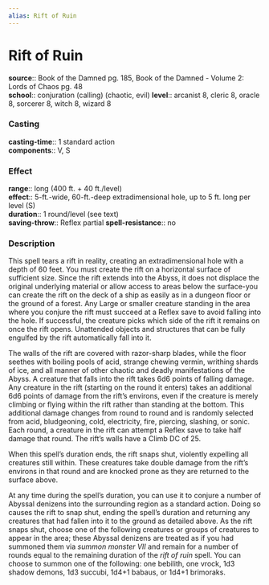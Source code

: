 ```yaml
---
alias: Rift of Ruin
---
```


# Rift of Ruin 

**source**:: Book of the Damned pg. 185, Book of the Damned - Volume 2: Lords of Chaos pg. 48  
**school**:: conjuration (calling) (chaotic, evil)
**level**:: arcanist 8, cleric 8, oracle 8, sorcerer 8, witch 8, wizard 8

### Casting 

**casting-time**:: 1 standard action  
**components**:: V, S

### Effect 

**range**:: long (400 ft. + 40 ft./level)  
**effect**:: 5-ft.-wide, 60-ft.-deep extradimensional hole, up to 5 ft. long per level (S)  
**duration**:: 1 round/level (see text)  
**saving-throw**:: Reflex partial
**spell-resistance**:: no

### Description 

This spell tears a rift in reality, creating an extradimensional hole with a depth of 60 feet. You must create the rift on a horizontal surface of sufficient size. Since the rift extends into the Abyss, it does not displace the original underlying material or allow access to areas below the surface-you can create the rift on the deck of a ship as easily as in a dungeon floor or the ground of a forest. Any Large or smaller creature standing in the area where you conjure the rift must succeed at a Reflex save to avoid falling into the hole. If successful, the creature picks which side of the rift it remains on once the rift opens. Unattended objects and structures that can be fully engulfed by the rift automatically fall into it.  
  
The walls of the rift are covered with razor-sharp blades, while the floor seethes with boiling pools of acid, strange chewing vermin, writhing shards of ice, and all manner of other chaotic and deadly manifestations of the Abyss. A creature that falls into the rift takes 6d6 points of falling damage. Any creature in the rift (starting on the round it enters) takes an additional 6d6 points of damage from the rift’s environs, even if the creature is merely climbing or flying within the rift rather than standing at the bottom. This additional damage changes from round to round and is randomly selected from acid, bludgeoning, cold, electricity, fire, piercing, slashing, or sonic. Each round, a creature in the rift can attempt a Reflex save to take half damage that round. The rift’s walls have a Climb DC of 25.  
  
When this spell’s duration ends, the rift snaps shut, violently expelling all creatures still within. These creatures take double damage from the rift’s environs in that round and are knocked prone as they are returned to the surface above.  
  
At any time during the spell’s duration, you can use it to conjure a number of Abyssal denizens into the surrounding region as a standard action. Doing so causes the rift to snap shut, ending the spell’s duration and returning any creatures that had fallen into it to the ground as detailed above. As the rift snaps shut, choose one of the following creatures or groups of creatures to appear in the area; these Abyssal denizens are treated as if you had summoned them via *summon monster VII* and remain for a number of rounds equal to the remaining duration of the *rift of ruin* spell. You can choose to summon one of the following: one bebilith, one vrock, 1d3 shadow demons, 1d3 succubi, 1d4+1 babaus, or 1d4+1 brimoraks.
